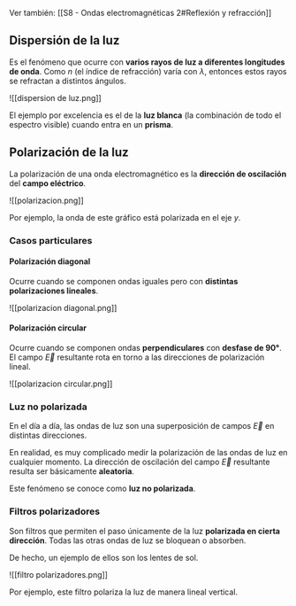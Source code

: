 Ver también: [[S8 - Ondas electromagnéticas 2#Reflexión y refracción]]

## Dispersión de la luz

Es el fenómeno que ocurre con **varios rayos de luz a diferentes longitudes de onda**. Como $n$ (el índice de refracción) varía con $\lambda$, entonces estos rayos se refractan a distintos ángulos.

![[dispersion de luz.png]]

El ejemplo por excelencia es el de la **luz blanca** (la combinación de todo el espectro visible) cuando entra en un **prisma**.

## Polarización de la luz

La polarización de una onda electromagnético es la **dirección de oscilación** del **campo eléctrico**.

![[polarizacion.png]]

Por ejemplo, la onda de este gráfico está polarizada en el eje $y$.

### Casos particulares

#### Polarización diagonal

Ocurre cuando se componen ondas iguales pero con **distintas polarizaciones lineales**.

![[polarizacion diagonal.png]]
#### Polarización circular

Ocurre cuando se componen ondas **perpendiculares** con **desfase de $90°$**. El campo $\vec{E}$ resultante rota en torno a las direcciones de polarización lineal.

![[polarizacion circular.png]]

### Luz no polarizada

En el día a día, las ondas de luz son una superposición de campos $\vec{E}$ en distintas direcciones.

En realidad, es muy complicado medir la polarización de las ondas de luz en cualquier momento. La dirección de oscilación del campo $\vec{E}$ resultante resulta ser básicamente **aleatoria**.

Este fenómeno se conoce como **luz no polarizada**.

### Filtros polarizadores

Son filtros que permiten el paso únicamente de la luz **polarizada en cierta dirección**. Todas las otras ondas de luz se bloquean o absorben.

De hecho, un ejemplo de ellos son los lentes de sol.

![[filtro polarizadores.png]]

Por ejemplo, este filtro polariza la luz de manera lineal vertical.